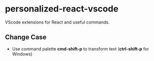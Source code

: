 # personalized-react-vscode
VScode extensions for React and useful commands.

## Change Case
* Use command palette __cmd-shift-p__ to transform text (__ctrl-shift-p__ for Windows)

